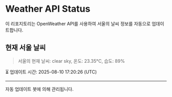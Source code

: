 
# Weather API Status

이 리포지토리는 OpenWeather API를 사용하여 서울의 날씨 정보를 자동으로 업데이트합니다.

## 현재 서울 날씨
> 서울의 현재 날씨: clear sky, 온도: 23.35°C, 습도: 89%

⏳ 업데이트 시간: 2025-08-10 17:20:26 (UTC)

---
자동 업데이트 봇에 의해 관리됩니다.

